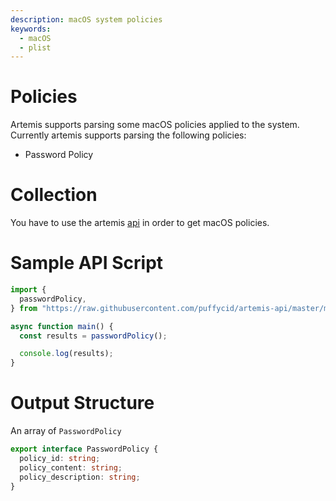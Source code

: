 ```yaml
---
description: macOS system policies
keywords:
  - macOS
  - plist
---
```


# Policies

Artemis supports parsing some macOS policies applied to the system. Currently
artemis supports parsing the following policies:

- Password Policy

# Collection

You have to use the artemis [api](../../API/overview.md) in order to get macOS
policies.

# Sample API Script

```typescript
import {
  passwordPolicy,
} from "https://raw.githubusercontent.com/puffycid/artemis-api/master/mod.ts";

async function main() {
  const results = passwordPolicy();

  console.log(results);
}
```

# Output Structure

An array of `PasswordPolicy`

```typescript
export interface PasswordPolicy {
  policy_id: string;
  policy_content: string;
  policy_description: string;
}
```
